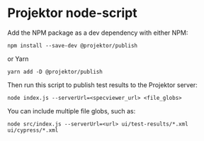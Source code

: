# Projektor node-script

Add the NPM package as a dev dependency with either NPM:

`npm install --save-dev @projektor/publish`

or Yarn

`yarn add -D @projektor/publish`

Then run this script to publish test results to the Projektor server:

`node index.js --serverUrl=<specviewer_url> <file_globs>`

You can include multiple file globs, such as:

`node src/index.js --serverUrl=<url> ui/test-results/*.xml ui/cypress/*.xml`
